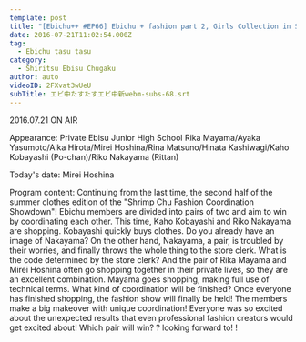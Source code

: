 ```yaml
---
template: post
title: "[Ebichu++ #EP66] Ebichu + fashion part 2, Girls Collection in Summer"
date: 2016-07-21T11:02:54.000Z
tag:
  - Ebichu tasu tasu
category:
  - Shiritsu Ebisu Chugaku
author: auto
videoID: 2FXvat3wUeU
subTitle: エビ中たすたすエビ中新webm-subs-68.srt
---
```

2016.07.21 ON AIR

Appearance: Private Ebisu Junior High School
Rika Mayama/Ayaka Yasumoto/Aika Hirota/Mirei Hoshina/Rina Matsuno/Hinata Kashiwagi/Kaho Kobayashi (Po-chan)/Riko Nakayama (Rittan)

Today's date: Mirei Hoshina

Program content: Continuing from the last time, the second half of the summer clothes edition of the "Shrimp Chu Fashion Coordination Showdown"! Ebichu members are divided into pairs of two and aim to win by coordinating each other. This time, Kaho Kobayashi and Riko Nakayama are shopping. Kobayashi quickly buys clothes. Do you already have an image of Nakayama? On the other hand, Nakayama, a pair, is troubled by their worries, and finally throws the whole thing to the store clerk. What is the code determined by the store clerk? And the pair of Rika Mayama and Mirei Hoshina often go shopping together in their private lives, so they are an excellent combination. Mayama goes shopping, making full use of technical terms. What kind of coordination will be finished? Once everyone has finished shopping, the fashion show will finally be held! The members make a big makeover with unique coordination! Everyone was so excited about the unexpected results that even professional fashion creators would get excited about! Which pair will win? ? looking forward to! !
